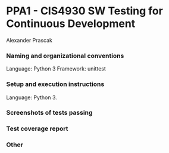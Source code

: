 # PPA1 - CIS4930 SW Testing for Continuous Development
Alexander Prascak

### Naming and organizational conventions
Language: Python 3
Framework: unittest

### Setup and execution instructions
Language: Python 3.

### Screenshots of tests passing

### Test coverage report

### Other